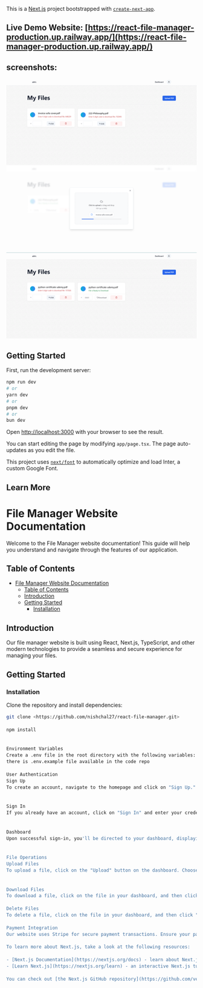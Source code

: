 This is a [Next.js](https://nextjs.org/) project bootstrapped with [`create-next-app`](https://github.com/vercel/next.js/tree/canary/packages/create-next-app).

## Live Demo Website: [https://react-file-manager-production.up.railway.app/](https://react-file-manager-production.up.railway.app/)

## screenshots:
![dashboard](./docs_images/dashboard.png)
![file uploading](./docs_images/file-uploading.png)
![file ready to download](./docs_images/file%20ready%20to%20download1.png)

## Getting Started

First, run the development server:

```bash
npm run dev
# or
yarn dev
# or
pnpm dev
# or
bun dev
```

Open [http://localhost:3000](http://localhost:3000) with your browser to see the result.

You can start editing the page by modifying `app/page.tsx`. The page auto-updates as you edit the file.

This project uses [`next/font`](https://nextjs.org/docs/basic-features/font-optimization) to automatically optimize and load Inter, a custom Google Font.

## Learn More

# File Manager Website Documentation

Welcome to the File Manager website documentation! This guide will help you understand and navigate through the features of our application.

## Table of Contents
- [File Manager Website Documentation](#file-manager-website-documentation)
  - [Table of Contents](#table-of-contents)
  - [Introduction](#introduction)
  - [Getting Started](#getting-started-1)
    - [Installation](#installation)

## Introduction

Our file manager website is built using React, Next.js, TypeScript, and other modern technologies to provide a seamless and secure experience for managing your files.

## Getting Started

### Installation

Clone the repository and install dependencies:

```bash
git clone <https://github.com/nishchal27/react-file-manager.git>

npm install


Environment Variables
Create a .env file in the root directory with the following variables:
there is .env.example file available in the code repo

User Authentication
Sign Up
To create an account, navigate to the homepage and click on "Sign Up." Fill in the required information and click "Sign Up."


Sign In
If you already have an account, click on "Sign In" and enter your credentials.


Dashboard
Upon successful sign-in, you'll be directed to your dashboard, displaying a list of your files.


File Operations
Upload Files
To upload a file, click on the "Upload" button on the dashboard. Choose a file and click "Upload."


Download Files
To download a file, click on the file in your dashboard, and then click "Download."

Delete Files
To delete a file, click on the file in your dashboard, and then click "Delete."

Payment Integration
Our website uses Stripe for secure payment transactions. Ensure your payment information is accurate during the checkout process.

To learn more about Next.js, take a look at the following resources:

- [Next.js Documentation](https://nextjs.org/docs) - learn about Next.js features and API.
- [Learn Next.js](https://nextjs.org/learn) - an interactive Next.js tutorial.

You can check out [the Next.js GitHub repository](https://github.com/vercel/next.js/) - your feedback and contributions are welcome!

